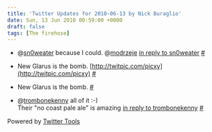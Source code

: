 ```yaml
---
title: 'Twitter Updates for 2010-06-13 by Nick Buraglio'
date: Sun, 13 Jun 2010 00:59:00 +0000
draft: false
tags: [The firehose]
---
```


  
*   @[sn0weater](http://twitter.com/sn0weater) because I could. @[modrzeje](http://twitter.com/modrzeje) [in reply to sn0weater](http://twitter.com/sn0weater/statuses/15998954171) [#](http://twitter.com/buraglio/statuses/16017868727)
  
*   New Glarus is the bomb. [http://twitpic.com/picxy](http://twitpic.com/picxy) [#](http://twitter.com/buraglio/statuses/16043625794)
  
*   New Glarus is the bomb. [#](http://twitter.com/buraglio/statuses/16044387569)
  
*   @[trombonekenny](http://twitter.com/trombonekenny) all of it :-)  
    Their "no coast pale ale" is amazing [in reply to trombonekenny](http://twitter.com/trombonekenny/statuses/16046269919) [#](http://twitter.com/buraglio/statuses/16047768482)
  

  

Powered by [Twitter Tools](http://alexking.org/projects/wordpress)